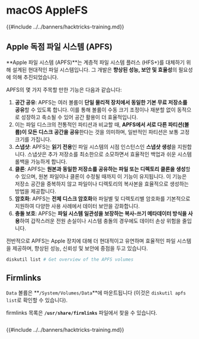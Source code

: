 # macOS AppleFS

{{#include ../../banners/hacktricks-training.md}}

## Apple 독점 파일 시스템 (APFS)

**Apple 파일 시스템 (APFS)**는 계층적 파일 시스템 플러스 (HFS+)를 대체하기 위해 설계된 현대적인 파일 시스템입니다. 그 개발은 **향상된 성능, 보안 및 효율성**의 필요성에 의해 추진되었습니다.

APFS의 몇 가지 주목할 만한 기능은 다음과 같습니다:

1. **공간 공유**: APFS는 여러 볼륨이 **단일 물리적 장치에서 동일한 기본 무료 저장소를 공유**할 수 있도록 합니다. 이를 통해 볼륨이 수동 크기 조정이나 재분할 없이 동적으로 성장하고 축소될 수 있어 공간 활용이 더 효율적입니다.
1. 이는 파일 디스크의 전통적인 파티션과 비교할 때, **APFS에서 서로 다른 파티션(볼륨)이 모든 디스크 공간을 공유**한다는 것을 의미하며, 일반적인 파티션은 보통 고정 크기를 가집니다.
2. **스냅샷**: APFS는 **읽기 전용**인 파일 시스템의 시점 인스턴스인 **스냅샷 생성**을 지원합니다. 스냅샷은 추가 저장소를 최소한으로 소모하면서 효율적인 백업과 쉬운 시스템 롤백을 가능하게 합니다.
3. **클론**: APFS는 **원본과 동일한 저장소를 공유하는 파일 또는 디렉토리 클론을 생성**할 수 있으며, 원본 파일이나 클론이 수정될 때까지 이 기능이 유지됩니다. 이 기능은 저장소 공간을 중복하지 않고 파일이나 디렉토리의 복사본을 효율적으로 생성하는 방법을 제공합니다.
4. **암호화**: APFS는 **전체 디스크 암호화**와 파일별 및 디렉토리별 암호화를 기본적으로 지원하여 다양한 사용 사례에서 데이터 보안을 강화합니다.
5. **충돌 보호**: APFS는 **파일 시스템 일관성을 보장하는 복사-쓰기 메타데이터 방식을 사용**하여 갑작스러운 전원 손실이나 시스템 충돌의 경우에도 데이터 손상 위험을 줄입니다.

전반적으로 APFS는 Apple 장치에 대해 더 현대적이고 유연하며 효율적인 파일 시스템을 제공하며, 향상된 성능, 신뢰성 및 보안에 중점을 두고 있습니다.
```bash
diskutil list # Get overview of the APFS volumes
```
## Firmlinks

`Data` 볼륨은 **`/System/Volumes/Data`**에 마운트됩니다 (이것은 `diskutil apfs list`로 확인할 수 있습니다).

firmlinks 목록은 **`/usr/share/firmlinks`** 파일에서 찾을 수 있습니다.
```bash

```
{{#include ../../banners/hacktricks-training.md}}
